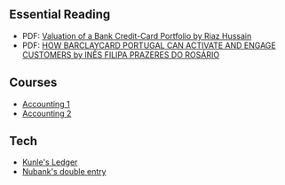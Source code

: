 Essential Reading
-------------------
- PDF: [Valuation of a Bank Credit-Card Portfolio by Riaz Hussain](/finance/ValuationOfBankCreditCard200703.pdf)
- PDF: [HOW BARCLAYCARD PORTUGAL CAN ACTIVATE AND ENGAGE CUSTOMERS by INÊS FILIPA PRAZERES DO ROSÁRIO](/finance/Rosário_2016.pdf) 


Courses
-------

- [Accounting 1](https://www.udemy.com/course/accounting17/)
- [Accounting 2](https://www.udemy.com/course/learn-accounting/)


Tech
----

- [Kunle's Ledger](https://kunle.app/dec-2020-financial-reconciliation.html)
- [Nubank's double entry](https://www.slideshare.net/lucascavalcantisantos/building-a-powerful-double-entry-accounting-system)
